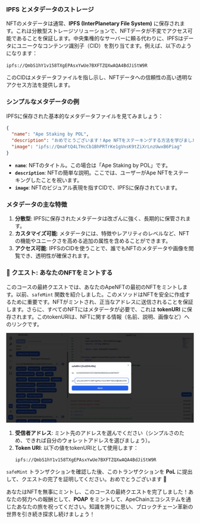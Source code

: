 ### **IPFS とメタデータのストレージ**

NFTのメタデータは通常、**IPFS (InterPlanetary File System)** に保存されます。これは分散型ストレージソリューションで、NFTデータが不変でアクセス可能であることを保証します。中央集権的なサーバーに頼る代わりに、IPFSはデータにユニークなコンテンツ識別子（CID）を割り当てます。例えば、以下のようになります：

`ipfs://QmbS1hY1v158TXgEPAsxYwUe7BXFTZQXwAQA4BdJiStW9R`

このCIDはメタデータファイルを指し示し、NFTデータへの信頼性の高い透明なアクセス方法を提供します。

### **シンプルなメタデータの例**

IPFSに保存された基本的なメタデータファイルを見てみましょう：

```json
{
  "name": "Ape Staking by POL",
  "description": "おめでとうございます！Ape NFTをステーキングする方法を学びました。Apeエコシステムの一員であることをありがとうございます。",
  "image": "ipfs://QmaFtQ4LTHcCb1BhPRTrKe1gVnsK9tZiXrLnzUwxB6Piag"
}
```

- **`name`**: NFTのタイトル。この場合は「Ape Staking by POL」です。
- **`description`**: NFTの簡単な説明。ここでは、ユーザーがApe NFTをステーキングしたことを祝います。
- **`image`**: NFTのビジュアル表現を指すCIDで、IPFSに保存されています。

### **メタデータの主な特徴**

1. **分散型**: IPFSに保存されたメタデータは改ざんに強く、長期的に保管されます。
2. **カスタマイズ可能**: メタデータには、特徴やレアリティのレベルなど、NFTの機能やユニークさを高める追加の属性を含めることができます。
3. **アクセス可能**: IPFSのCIDを使うことで、誰でもNFTのメタデータや画像を閲覧でき、透明性が確保されます。

### 🚀 クエスト: あなたのNFTをミントする

このコースの最終クエストでは、あなたのApeNFTの最初のNFTをミントします。以前、`safeMint` 関数を紹介しました。このメソッドはNFTを安全に作成するために重要です。NFTがミントされ、正当なアドレスに送信されることを保証します。さらに、すべてのNFTにはメタデータが必要で、これは **tokenURI** に保存されます。このtokenURIは、NFTに関する情報（名前、説明、画像など）へのリンクです。

![](https://raw.githubusercontent.com/POLearn/build-on-apechain/refs/heads/master/content/assets/images/nft_mint.png)

1. **受信者アドレス**: ミント先のアドレスを選んでください（シンプルさのため、できれば自分のウォレットアドレスを選びましょう）。
2. **Token URI**: 以下の値をtokenURIとして使用します：
   ```
   ipfs://QmbS1hY1v158TXgEPAsxYwUe7BXFTZQXwAQA4BdJiStW9R
   ```

`safeMint` トランザクションを確認した後、このトランザクションを **PoL** に提出して、クエストの完了を証明してください。おめでとうございます 🎉

あなたはNFTを無事にミントし、このコースの最終クエストを完了しました！あなたの努力への報酬として、**POAP** をミントして、ApeChainエコシステムを通じたあなたの旅を祝ってください。知識を誇りに思い、ブロックチェーン革新の世界を引き続き探求し続けましょう！